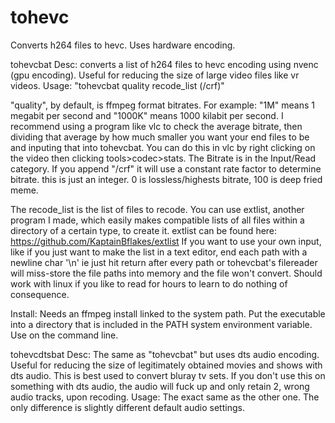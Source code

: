 # tohevc
Converts h264 files to hevc. Uses hardware encoding. 

tohevcbat
Desc:   converts a list of h264 files to hevc encoding using nvenc (gpu encoding). Useful for reducing the size of large video files like vr videos.
Usage:  "tohevcbat quality recode_list (/crf)"

"quality", by default, is ffmpeg format bitrates. For example: "1M" means 1 megabit per second and "1000K" means 1000 kilabit per second.
I recommend using a program like vlc to check the average bitrate, then dividing that average by how much smaller you want your end files to be  and inputing that into tohevcbat.
You can do this in vlc by right clicking on the video then clicking tools>codec>stats. The Bitrate is in the Input/Read category.
If you append "/crf" it will use a constant rate factor to determine bitrate. this is just an integer. 0 is lossless/highests bitrate, 100 is deep fried meme.


The recode_list is the list of files to recode.
You can use extlist, another program I made, which easily makes compatible lists of all files within a directory of a certain type, to create it.
extlist can be found here: https://github.com/KaptainBflakes/extlist
If you want to use your own input, like if you just want to make the list in a text editor, end each path with a newline char '\n' ie just hit return after every path or tohevcbat's filereader will miss-store the file paths into memory and the file won't convert.
Should work with linux if you like to read for hours to learn to do nothing of consequence.

Install: Needs an ffmpeg install linked to the system path.
Put the executable into a directory that is included in the PATH system environment variable.
Use on the command line.

tohevcdtsbat
Desc: The same as "tohevcbat" but uses dts audio encoding. Useful for reducing the size of legitimately obtained movies and shows with dts audio. This is best used to convert bluray tv sets.
If you don't use this on something with dts audio, the audio will fuck up and only retain 2, wrong audio tracks, upon recoding.
Usage: The exact same as the other one. The only difference is slightly different default audio settings.
